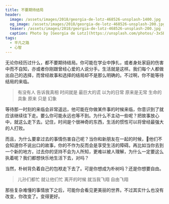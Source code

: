 ```yaml
---
title: 不要期待结局
header:
  image: /assets/images/2018/georgia-de-lotz-468526-unsplash-1400.jpg
  og_image: /assets/images/2018/georgia-de-lotz-468526-unsplash-200.jpg
  teaser: /assets/images/2018/georgia-de-lotz-468526-unsplash-200.jpg
  caption: Photo by [Georgia de Lotz](https://unsplash.com/photos/-3xSBrSzTjg?utm_source=unsplash&utm_medium=referral&utm_content=creditCopyText) on [Unsplash](https://unsplash.com/?utm_source=unsplash&utm_medium=referral&utm_content=creditCopyText)
tags:
  - 平凡之路
  - 心智
---
```


无论你经历过什么，都不要期待结局。你可能在学业中挣扎，或者身处家庭的伤害中而不自知，亦或者你刚跟曾经心爱的人说分手。生活就是这样。我们每个人都做出自己的选择，而曾经故事和选择的结局却不是那么明确的。不过啊，你不能等待结局的来临。

> 有没有人 告诉我真相
> 时间就是 最巨大的谎
> 以为的日常 原来是无常
> 生命的具象 原来 只是 幻象

等待那一时刻的来临会非常遥远，他可能在你做某件事的时候来临，你意识到了就应该继续往下走。要么你可能永远也等不到。为什么不主动一些呢？把故事放心中，就这么走下去。记住，时间是个很神奇的东西，生活的惯性可以将曾经最强大的人打败。

而且，为什么要拿过去的事情伤害自己呢？当你和新朋友在一起的时候，他们不会知道你不说出口的故事，你的不作为反而会是享受生活的障碍。再比如当你去到一个新的地方，过去你的坚持不会为人所知，更难以被人理解，为什么一定要这么执着呢？我们都想快乐地生活下去，对吗？

当然，朴树背负着自己的包袱走下去了。可是你想成为朴树吗？还是你想要自由。

> 儿孙们都忙 就让他们忙
> 离开的时候 就当我飞翔
> 自由飞翔

那些复杂难懂的事情放下之后，可能你会看见更美丽的世界。不过其实什么也没有改变，你改变了。变得更好。
